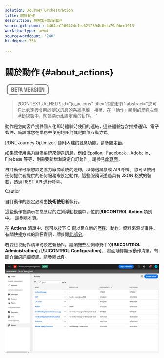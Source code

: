 ```yaml
---
solution: Journey Orchestration
title: 關於動作
description: 瞭解如何設定動作
source-git-commit: 4464ea7169424c1ec6212394b8bda79a9bec1913
workflow-type: tm+mt
source-wordcount: '240'
ht-degree: 73%

---
```


# 關於動作 {#about_actions}

![](../assets/do-not-localize/badge.png)

>[!CONTEXTUALHELP]
>id="jo_actions"
>title="關於動作"
>abstract="您可在此處定義會用於傳送訊息的系統連線，接著，在「動作」類別的歷程左側浮動視窗中，就會顯示此處定義的動作。 "

動作是您向客戶提供個人化即時體驗時使用的連結，這些體驗包含推播通知、電子郵件、簡訊或您在業務中使用的任何其他數位互動方式。

[!DNL Journey Optimizer] 隨附內建的訊息功能。請參閱[本節](../get-started-content.md)。

如果您使用協力廠商系統來傳送訊息，例如 Epsilon、Facebook、Adobe.io、Firebase 等等，則需要新增和設定自訂動作。請參見[此頁面](../action/about-custom-action-configuration.md)。

自訂動作可讓您設定協力廠商系統的連線，以傳送訊息或 API 呼叫。您可以使用任何提供者提供的任何服務來設定動作，這些服務可透過具有 JSON 格式的裝載，透過 REST API 進行呼叫。

>[!CAUTION]
>
>自訂動作的設定必須由&#x200B;**技術使用者**&#x200B;執行。

這些動作會顯示在您歷程的左側浮動視窗中，位於&#x200B;**[!UICONTROL Action]**&#x200B;類別中。 請參閱[本頁](../building-journeys/about-journey-activities.md#action-activities)。

在 **Actions** 清單中，您可以按下 C 鍵以建立新的歷程、動作、資料來源或事件。有關快捷方式的詳細資訊，請參閱[此部分](../user-interface.md#cjm-accessibility)。

若要檢視動作清單或設定新動作，請瀏覽至左側導覽中的&#x200B;**[!UICONTROL Administration]** / **[!UICONTROL Configuration]**。 畫面隨即顯示動作清單。有關介面的詳細資訊，請參閱[此頁](../user-interface.md)。

![](../assets/custom1.png)

